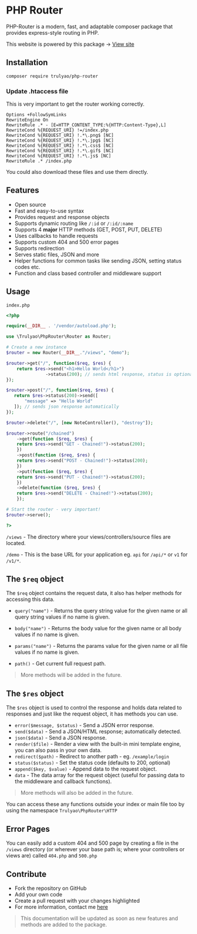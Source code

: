 # PHP Router

PHP-Router is a modern, fast, and adaptable composer package that provides express-style routing in PHP.

This website is powered by this package -> [View site](https://phprouter.herokuapp.com/)

## Installation

```bash
composer require trulyao/php-router
```

### Update .htaccess file

This is very important to get the router working correctly.


```
Options +FollowSymLinks
RewriteEngine On
RewriteRule .* - [E=HTTP_CONTENT_TYPE:%{HTTP:Content-Type},L]
RewriteCond %{REQUEST_URI} !=/index.php
RewriteCond %{REQUEST_URI} !.*\.png$ [NC]
RewriteCond %{REQUEST_URI} !.*\.jpg$ [NC]
RewriteCond %{REQUEST_URI} !.*\.css$ [NC]
RewriteCond %{REQUEST_URI} !.*\.gif$ [NC]
RewriteCond %{REQUEST_URI} !.*\.js$ [NC]
RewriteRule .* /index.php
```

You could also download these files and use them directly.

## Features

- Open source
- Fast and easy-to-use syntax
- Provides request and response objects
- Supports dynamic routing like `/:id` or `/:id/:name`
- Supports 4 **major** HTTP methods (GET, POST, PUT, DELETE)
- Uses callbacks to handle requests
- Supports custom 404 and 500 error pages
- Supports redirection
- Serves static files, JSON and more
- Helper functions for common tasks like sending JSON, setting status codes etc.
- Function and class based controller and middleware support

## Usage

`index.php`

```php
<?php

require(__DIR__ . '/vendor/autoload.php');

use \Trulyao\PhpRouter\Router as Router;

# Create a new instance
$router = new Router(__DIR__."/views", "demo");

$router->get("/", function($req, $res) {
    return $res->send("<h1>Hello World</h1>")
               ->status(200); // sends html response, status is optional
});

$router->post("/", function($req, $res) {
   return $res->status(200)->send([
       "message" => "Hello World"
   ]); // sends json response automatically
});

$router->delete("/", [new NoteController(), "destroy"]);

$router->route("/chained")
    ->get(function ($req, $res) {
    return $res->send("GET - Chained!")->status(200);
    })
    ->post(function ($req, $res) {
    return $res->send("POST - Chained!")->status(200);
    })
    ->put(function ($req, $res) {
    return $res->send("PUT - Chained!")->status(200);
    })
    ->delete(function ($req, $res) {
    return $res->send("DELETE - Chained!")->status(200);
    });

# Start the router - very important!
$router->serve();

?>
```

`/views` - The directory where your views/controllers/source files are located.

`/demo` - This is the base URL for your application eg. `api` for `/api/*` or `v1` for `/v1/*`.

## The `$req` object

The `$req` object contains the request data, it also has helper methods for accessing this data.

- `query("name")` - Returns the query string value for the given name or all query string values if no name is given.

- `body("name")` - Returns the body value for the given name or all body values if no name is given.

- `params("name")` - Returns the params value for the given name or all file values if no name is given.
- `path()` - Get current full request path.

> More methods will be added in the future.

## The `$res` object

The `$res` object is used to control the response and holds data related to responses and just like the request object, it has methods you can use.

- `error($message, $status)` - Send a JSON error response.
- `send($data)` - Send a JSON/HTML response; automatically detected.
- `json($data)` - Send a JSON response.
- `render($file)` - Render a view with the built-in mini template engine, you can also pass in your own data.
- `redirect($path)` - Redirect to another path - eg. `/example/login`
- `status($status)` - Set the status code (defaults to 200, optional)
- `append($key, $value)` - Append data to the request object.
- `data` - The data array for the request object (useful for passing data to the middleware and callback functions).

> More methods will also be added in the future.

You can access these any functions outside your index or main file too by using the namespace `Trulyao\PhpRouter\HTTP`

## Error Pages

You can easily add a custom 404 and 500 page by creating a file in the `/views` directory (or wherever your base path is; where your controllers or views are) called `404.php` and `500.php`

## Contribute

- Fork the repository on GitHub
- Add your own code
- Create a pull request with your changes highlighted
- For more information, contact me [here](https://twitter.com/trulyao)

> This documentation will be updated as soon as new features and methods are added to the package.
